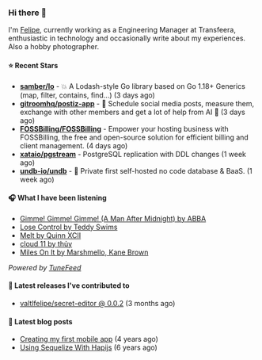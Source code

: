 ### Hi there 👋

I'm [Felipe](https://felipevm.com), currently working as a Engineering Manager at Transfeera, enthusiastic in technology and occasionally write about my experiences. Also a hobby photographer.

#### ⭐ Recent Stars
- **[samber/lo](https://github.com/samber/lo)** - 💥  A Lodash-style Go library based on Go 1.18&#43; Generics (map, filter, contains, find...) (3 days ago)
- **[gitroomhq/postiz-app](https://github.com/gitroomhq/postiz-app)** - 📨 Schedule social media posts, measure them, exchange with other members and get a lot of help from AI 🚀 (3 days ago)
- **[FOSSBilling/FOSSBilling](https://github.com/FOSSBilling/FOSSBilling)** - Empower your hosting business with FOSSBilling, the free and open-source solution for efficient billing and client management. (4 days ago)
- **[xataio/pgstream](https://github.com/xataio/pgstream)** - PostgreSQL replication with DDL changes (1 week ago)
- **[undb-io/undb](https://github.com/undb-io/undb)** - 🚀 Private first self-hosted no code database &amp; BaaS. (1 week ago)

#### 🎧 What I have been listening
- [Gimme! Gimme! Gimme! (A Man After Midnight) by ABBA](https://open.spotify.com/track/3vkQ5DAB1qQMYO4Mr9zJN6)
- [Lose Control by Teddy Swims](https://open.spotify.com/track/6usohdchdzW9oML7VC4Uhk)
- [Melt by Quinn XCII](https://open.spotify.com/track/65OuiV65csFjciXDCRmWir)
- [cloud 11 by thủy](https://open.spotify.com/track/6sPUQOYM3gPHt6V6tUOGPD)
- [Miles On It by Marshmello, Kane Brown](https://open.spotify.com/track/4pkb8SbRGeHAvdb87v9rpf)

_Powered by [TuneFeed](https://tunefeed.app?ref=valtlfelipe-gh-profile)_ 

#### 🚀 Latest releases I've contributed to


- [valtlfelipe/secret-editor @ 0.0.2](https://github.com/valtlfelipe/secret-editor/releases/tag/0.0.2) (3 months ago)

#### 📄 Latest blog posts
- [Creating my first mobile app](https://felipevm.com/posts/creating-my-first-mobile-app/) (4 years ago)
- [Using Sequelize With Hapijs](https://felipevm.com/posts/using-sequelize-with-hapijs/) (6 years ago)

